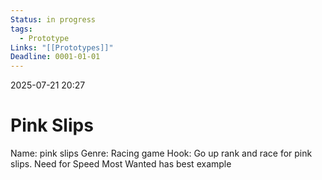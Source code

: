 ```yaml
---
Status: in progress
tags:
  - Prototype
Links: "[[Prototypes]]"
Deadline: 0001-01-01
---
```

2025-07-21 20:27
# Pink Slips

Name: pink slips
	Genre: Racing game
	Hook: Go up rank and race for pink slips. Need for Speed Most Wanted has best example
	